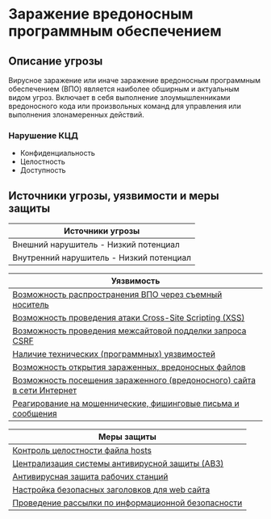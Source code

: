 # Заражение вредоносным программным обеспечением

## Описание угрозы
Вирусное заражение или иначе заражение вредоносным программным обеспечением (ВПО) является наиболее обширным и актуальным видом угроз. Включает в себя выполнение злоумышленниками вредоносного кода или произвольных команд для управления или выполнения злонамеренных действий.

### Нарушение КЦД
+ Конфиденциальность
+ Целостность
+ Доступность

## Источники угрозы, уязвимости и меры защиты
|Источники угрозы|
|-|
|Внешний нарушитель - Низкий потенциал|
|Внутренний нарушитель - Низкий потенциал|

|Уязвимость|
|--------|
|[Возможность распространения ВПО через съемный носитель](/vkr/vulnerabilities/page18)|
|[Возможность проведения атаки Cross-Site Scripting (XSS)](/vkr/vulnerabilities/page19)|
|[Возможность проведения межсайтовой подделки запроса CSRF](/vkr/vulnerabilities/page20)|
|[Наличие технических (программных) уязвимостей](/vkr/vulnerabilities/page6)|
|[Возможность открытия зараженных, вредоносных файлов](/vkr/vulnerabilities/page21)|
|[Возможность посещения зараженного (вредоносного) сайта в сети Интернет](/vkr/vulnerabilities/page22)|
|[Реагирование на мошеннические, фишинговые письма и сообщения](/vkr/vulnerabilities/page1)|

|Меры защиты|
|--------|
|[Контроль целостности файла hosts](/vkr/measures/page4)|
|[Централизация системы антивирусной защиты (АВЗ)](/vkr/measures/page6)|
|[Антивирусная защита рабочих станций](/vkr/measures/page16)|
|[Настройка безопасных заголовков для web сайта](/vkr/measures/page34)|
|[Проведение рассылки по информационной безопасности](/vkr/measures/page35)|
